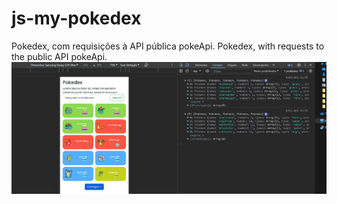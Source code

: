 # js-my-pokedex
Pokedex, com requisições à API pública pokeApi.
Pokedex, with requests to the public API pokeApi.
![Alt text](image.png)